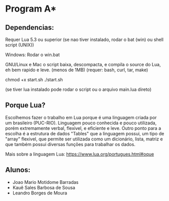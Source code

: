 # Program A*

## Dependencias:

Requer Lua 5.3 ou superior
(se nao tiver instalado, rodar o bat (win) ou shell script (UNIX))

Windows:
Rodar o win.bat

GNU/Linux e Mac
o script baixa, descompacta, e compila o source do Lua, eh bem rapido e leve. (menos de 1MB)
(requer: bash, curl, tar, make)

chmod +x start.sh
./start.sh

(se tiver lua instalado pode rodar o script ou o arquivo main.lua direto)

## Porque Lua?

Escolhemos fazer o trabalho em Lua porque é uma linguagem criada por um brasileiro (PUC-RIO).
Linguagem pouco conhecida e pouco utilizada, porém extremamente verbal, flexivel, e eficiente e leve.
Outro ponto para a escolha é a estrutura de dados "Tables" que a linguagem possui, um tipo de "array" flexivel, que permite ser utilizada como
um dicionário, lista, matriz e que também possui diversas funções para trabalhar os dados.

Mais sobre a linguagem Lua: https://www.lua.org/portugues.html#oque

## Alunos:

- Joao Mario Motidome Barradas
- Kauê Sales Barbosa de Sousa
- Leandro Borges de Moura
